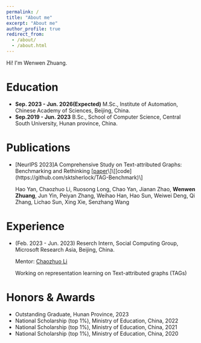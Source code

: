 ```yaml
---
permalink: /
title: "About me"
excerpt: "About me"
author_profile: true
redirect_from: 
  - /about/
  - /about.html
---
```


Hi! I'm Wenwen Zhuang.

# Education
- **Sep. 2023 - Jun. 2026(Expected)** M.Sc., Institute of Automation, Chinese Academy of Sciences, Beijing, China.
- **Sep.2019 - Jun. 2023** B.Sc., School of Computer Science, Central South University, Hunan province, China.

# Publications
- \[NeurIPS 2023\]A Comprehensive Study on Text-attributed Graphs: Benchmarking and Rethinking \[[paper](https://openreview.net/forum?id=m2mbfoSuJ1&referrer=%5BAuthor%20Console%5D(%2Fgroup%3Fid%3DNeurIPS.cc%2F2023%2FTrack%2FDatasets_and_Benchmarks%2FAuthors%23your-submissions))\]\[[code](https://github.com/sktsherlock/TAG-Benchmark)\]
  
  Hao Yan, Chaozhuo Li, Ruosong Long, Chao Yan, Jianan Zhao, **Wenwen Zhuang**, Jun Yin, Peiyan Zhang, Weihao Han, Hao Sun, Weiwei Deng, Qi Zhang, Lichao Sun, Xing Xie, Senzhang Wang 

# Experience
- (Feb. 2023 - Jun. 2023) Reserch Intern, Social Computing Group, Microsoft Research Asia, Beijing, China.
  
  Mentor: [Chaozhuo Li](https://www.microsoft.com/en-us/research/people/cli/)
  
  Working on representation learning on Text-attributed graphs (TAGs)

# Honors & Awards
- Outstanding Graduate, Hunan Province, 2023
- National Scholarship (top 1%), Ministry of Education, China, 2022
- National Scholarship (top 1%), Ministry of Education, China, 2021
- National Scholarship (top 1%), Ministry of Education, China, 2020
